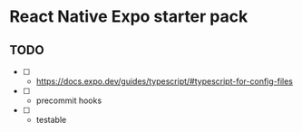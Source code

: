 # React Native Expo starter pack

TODO
---

* [ ] - https://docs.expo.dev/guides/typescript/#typescript-for-config-files
* [ ] - precommit hooks
* [ ] - testable
